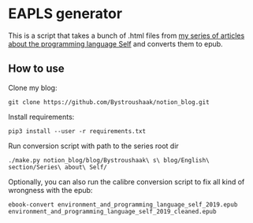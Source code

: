 # EAPLS generator

This is a script that takes a bunch of .html files from [my series of articles about the programming language Self](http://blog.rfox.eu/Bystroushaak%20s%20blog/English%20section/Series%20about%20Self.html) and converts them to epub.

## How to use

Clone my blog:

    git clone https://github.com/Bystroushaak/notion_blog.git

Install requirements:

    pip3 install --user -r requirements.txt

Run conversion script with path to the series root dir

    ./make.py notion_blog/blog/Bystroushaak\ s\ blog/English\ section/Series\ about\ Self/

Optionally, you can also run the calibre conversion script to fix all kind of wrongness with the epub:

    ebook-convert environment_and_programming_language_self_2019.epub environment_and_programming_language_self_2019_cleaned.epub
